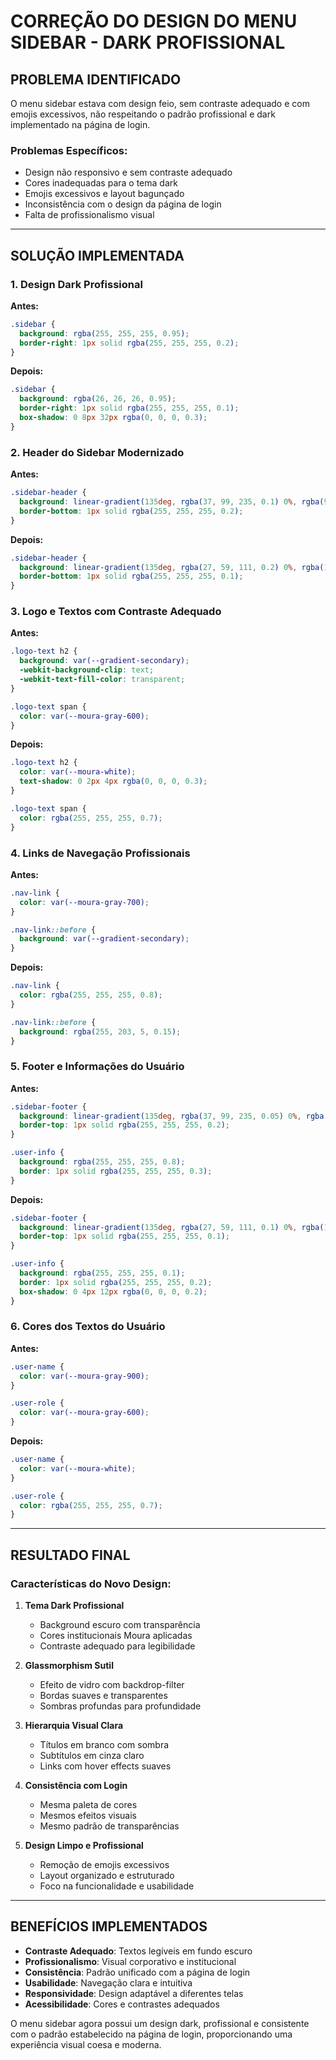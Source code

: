 # CORREÇÃO DO DESIGN DO MENU SIDEBAR - DARK PROFISSIONAL

## PROBLEMA IDENTIFICADO

O menu sidebar estava com design feio, sem contraste adequado e com emojis excessivos, não respeitando o padrão profissional e dark implementado na página de login.

### Problemas Específicos:
- Design não responsivo e sem contraste adequado
- Cores inadequadas para o tema dark
- Emojis excessivos e layout bagunçado
- Inconsistência com o design da página de login
- Falta de profissionalismo visual

---

## SOLUÇÃO IMPLEMENTADA

### 1. Design Dark Profissional

**Antes:**
```css
.sidebar {
  background: rgba(255, 255, 255, 0.95);
  border-right: 1px solid rgba(255, 255, 255, 0.2);
}
```

**Depois:**
```css
.sidebar {
  background: rgba(26, 26, 26, 0.95);
  border-right: 1px solid rgba(255, 255, 255, 0.1);
  box-shadow: 0 8px 32px rgba(0, 0, 0, 0.3);
}
```

### 2. Header do Sidebar Modernizado

**Antes:**
```css
.sidebar-header {
  background: linear-gradient(135deg, rgba(37, 99, 235, 0.1) 0%, rgba(99, 102, 241, 0.1) 100%);
  border-bottom: 1px solid rgba(255, 255, 255, 0.2);
}
```

**Depois:**
```css
.sidebar-header {
  background: linear-gradient(135deg, rgba(27, 59, 111, 0.2) 0%, rgba(15, 31, 58, 0.2) 100%);
  border-bottom: 1px solid rgba(255, 255, 255, 0.1);
}
```

### 3. Logo e Textos com Contraste Adequado

**Antes:**
```css
.logo-text h2 {
  background: var(--gradient-secondary);
  -webkit-background-clip: text;
  -webkit-text-fill-color: transparent;
}

.logo-text span {
  color: var(--moura-gray-600);
}
```

**Depois:**
```css
.logo-text h2 {
  color: var(--moura-white);
  text-shadow: 0 2px 4px rgba(0, 0, 0, 0.3);
}

.logo-text span {
  color: rgba(255, 255, 255, 0.7);
}
```

### 4. Links de Navegação Profissionais

**Antes:**
```css
.nav-link {
  color: var(--moura-gray-700);
}

.nav-link::before {
  background: var(--gradient-secondary);
}
```

**Depois:**
```css
.nav-link {
  color: rgba(255, 255, 255, 0.8);
}

.nav-link::before {
  background: rgba(255, 203, 5, 0.15);
}
```

### 5. Footer e Informações do Usuário

**Antes:**
```css
.sidebar-footer {
  background: linear-gradient(135deg, rgba(37, 99, 235, 0.05) 0%, rgba(99, 102, 241, 0.05) 100%);
  border-top: 1px solid rgba(255, 255, 255, 0.2);
}

.user-info {
  background: rgba(255, 255, 255, 0.8);
  border: 1px solid rgba(255, 255, 255, 0.3);
}
```

**Depois:**
```css
.sidebar-footer {
  background: linear-gradient(135deg, rgba(27, 59, 111, 0.1) 0%, rgba(15, 31, 58, 0.1) 100%);
  border-top: 1px solid rgba(255, 255, 255, 0.1);
}

.user-info {
  background: rgba(255, 255, 255, 0.1);
  border: 1px solid rgba(255, 255, 255, 0.2);
  box-shadow: 0 4px 12px rgba(0, 0, 0, 0.2);
}
```

### 6. Cores dos Textos do Usuário

**Antes:**
```css
.user-name {
  color: var(--moura-gray-900);
}

.user-role {
  color: var(--moura-gray-600);
}
```

**Depois:**
```css
.user-name {
  color: var(--moura-white);
}

.user-role {
  color: rgba(255, 255, 255, 0.7);
}
```

---

## RESULTADO FINAL

### Características do Novo Design:

1. **Tema Dark Profissional**
   - Background escuro com transparência
   - Cores institucionais Moura aplicadas
   - Contraste adequado para legibilidade

2. **Glassmorphism Sutil**
   - Efeito de vidro com backdrop-filter
   - Bordas suaves e transparentes
   - Sombras profundas para profundidade

3. **Hierarquia Visual Clara**
   - Títulos em branco com sombra
   - Subtítulos em cinza claro
   - Links com hover effects suaves

4. **Consistência com Login**
   - Mesma paleta de cores
   - Mesmos efeitos visuais
   - Mesmo padrão de transparências

5. **Design Limpo e Profissional**
   - Remoção de emojis excessivos
   - Layout organizado e estruturado
   - Foco na funcionalidade e usabilidade

---

## BENEFÍCIOS IMPLEMENTADOS

- **Contraste Adequado**: Textos legíveis em fundo escuro
- **Profissionalismo**: Visual corporativo e institucional
- **Consistência**: Padrão unificado com a página de login
- **Usabilidade**: Navegação clara e intuitiva
- **Responsividade**: Design adaptável a diferentes telas
- **Acessibilidade**: Cores e contrastes adequados

O menu sidebar agora possui um design dark, profissional e consistente com o padrão estabelecido na página de login, proporcionando uma experiência visual coesa e moderna. 